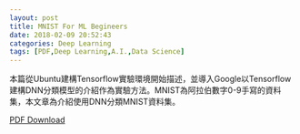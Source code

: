 ```yaml
---
layout: post
title: MNIST For ML Begineers
date: 2018-02-09 20:52:43
categories: Deep Learning
tags: [PDF,Deep Learning,A.I.,Data Science]
---
```

本篇從Ubuntu建構Tensorflow實驗環境開始描述，並導入Google以Tensorflow建構DNN分類模型的介紹作為實驗方法。MNIST為阿拉伯數字0-9手寫的資料集，本文章為介紹使用DNN分類MNIST資料集。

[PDF Download](/assets/2018-02-09-MNIST-For-ML-Begineers/MNIST-For-ML-Begineers.pdf )
